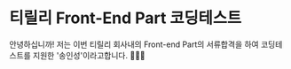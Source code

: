 # 티릴리 Front-End Part 코딩테스트
안녕하십니까! 저는 이번 티릴리 회사내의 Front-end Part의 서류합격을 하여 코딩테스트를 지원한 '송인성'이라고합니다. 👨🏻‍💻
